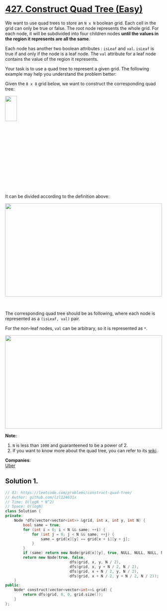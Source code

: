 # [427. Construct Quad Tree (Easy)](https://leetcode.com/problems/construct-quad-tree/)

<p>We want to use quad trees to store an <code>N x N</code> boolean grid. Each cell in the grid can only be true or false. The root node represents the whole grid. For each node, it will be subdivided into four children nodes <strong>until the values in the region it represents are all the same</strong>.</p>

<p>Each node has another two boolean attributes : <code>isLeaf</code> and <code>val</code>. <code>isLeaf</code> is true if and only if the node is a leaf node. The <code>val</code> attribute for a leaf node contains the value of the region it represents.</p>

<p>Your task is to use a quad tree to represent a given grid. The following example may help you understand the problem better:</p>

<p>Given the <code>8 x 8</code> grid below, we want to construct the corresponding quad tree:</p>

<p><img alt="" src="https://s3-lc-upload.s3.amazonaws.com/uploads/2018/02/01/962_grid.png" style="height:27%; max-height:300px; max-width:299px; width:27%"></p>

<p>It can be divided according to the definition above:</p>

<p><img alt="" src="https://s3-lc-upload.s3.amazonaws.com/uploads/2018/02/01/962_grid_divided.png" style="height:100%; max-height:300px; max-width:1107px; width:100%"></p>

<p>&nbsp;</p>

<p>The corresponding quad tree should be as following, where each node is represented as a <code>(isLeaf, val)</code> pair.</p>

<p>For the non-leaf&nbsp;nodes,&nbsp;<code>val</code> can be arbitrary, so it is represented as <code>*</code>.</p>

<p><img alt="" src="https://s3-lc-upload.s3.amazonaws.com/uploads/2018/02/01/962_quad_tree.png" style="height:100%; max-height:300px; max-width:836px; width:100%"></p>

<p><strong>Note:</strong></p>

<ol>
	<li><code>N</code> is less than <code>1000</code> and guaranteened to be a power of 2.</li>
	<li>If you want to know more about the quad tree, you can refer to its <a href="https://en.wikipedia.org/wiki/Quadtree">wiki</a>.</li>
</ol>


**Companies**:  
[Uber](https://leetcode.com/company/uber)

## Solution 1.

```cpp
// OJ: https://leetcode.com/problems/construct-quad-tree/
// Author: github.com/lzl124631x
// Time: O(logN * N^2)
// Space: O(logN)
class Solution {
private:
    Node *dfs(vector<vector<int>> &grid, int x, int y, int N) {
        bool same = true;
        for (int i = 0; i < N && same; ++i) {
            for (int j = 0; j < N && same; ++j) {
                same = grid[x][y] == grid[x + i][y + j];
            }
        }
        if (same) return new Node(grid[x][y], true, NULL, NULL, NULL, NULL);
        return new Node(true, false,
                             dfs(grid, x, y, N / 2),
                             dfs(grid, x, y + N / 2, N / 2),
                             dfs(grid, x + N / 2, y, N / 2),
                             dfs(grid, x + N / 2, y + N / 2, N / 2));
    }
public:
    Node* construct(vector<vector<int>>& grid) {
        return dfs(grid, 0, 0, grid.size());
    }
};
```